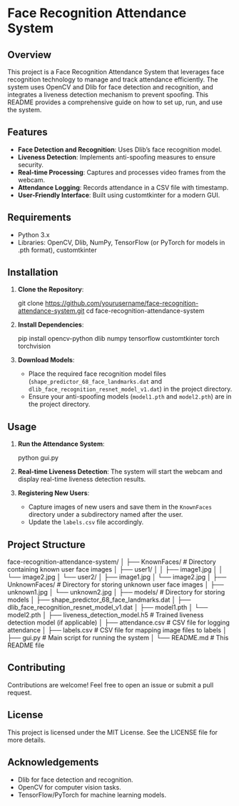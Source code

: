 # Face Recognition Attendance System

## Overview

This project is a Face Recognition Attendance System that leverages face recognition technology to manage and track attendance efficiently. The system uses OpenCV and Dlib for face detection and recognition, and integrates a liveness detection mechanism to prevent spoofing. This README provides a comprehensive guide on how to set up, run, and use the system.

## Features

- **Face Detection and Recognition**: Uses Dlib’s face recognition model.
- **Liveness Detection**: Implements anti-spoofing measures to ensure security.
- **Real-time Processing**: Captures and processes video frames from the webcam.
- **Attendance Logging**: Records attendance in a CSV file with timestamp.
- **User-Friendly Interface**: Built using customtkinter for a modern GUI.

## Requirements

- Python 3.x
- Libraries: OpenCV, Dlib, NumPy, TensorFlow (or PyTorch for models in .pth format), customtkinter

## Installation

1. **Clone the Repository**:

    git clone https://github.com/yourusername/face-recognition-attendance-system.git
    cd face-recognition-attendance-system


2. **Install Dependencies**:

    pip install opencv-python dlib numpy tensorflow customtkinter torch torchvision


3. **Download Models**:
   - Place the required face recognition model files (`shape_predictor_68_face_landmarks.dat` and `dlib_face_recognition_resnet_model_v1.dat`) in the project directory.
   - Ensure your anti-spoofing models (`model1.pth` and `model2.pth`) are in the project directory.

## Usage

1. **Run the Attendance System**:

    python gui.py


2. **Real-time Liveness Detection**:
   The system will start the webcam and display real-time liveness detection results.

3. **Registering New Users**:
   - Capture images of new users and save them in the `KnownFaces` directory under a subdirectory named after the user.
   - Update the `labels.csv` file accordingly.

## Project Structure


face-recognition-attendance-system/
│
├── KnownFaces/                   # Directory containing known user face images
│   ├── user1/
│   │   ├── image1.jpg
│   │   └── image2.jpg
│   └── user2/
│       ├── image1.jpg
│       └── image2.jpg
│
├── UnknownFaces/                 # Directory for storing unknown user face images
│   ├── unknown1.jpg
│   └── unknown2.jpg
│
├── models/                       # Directory for storing models
│   ├── shape_predictor_68_face_landmarks.dat
│   ├── dlib_face_recognition_resnet_model_v1.dat
│   ├── model1.pth
│   └── model2.pth
│
├── liveness_detection_model.h5   # Trained liveness detection model (if applicable)
│
├── attendance.csv                # CSV file for logging attendance
│
├── labels.csv                    # CSV file for mapping image files to labels
│
├── gui.py                       # Main script for running the system
│
└── README.md                     # This README file


## Contributing

Contributions are welcome! Feel free to open an issue or submit a pull request.

## License

This project is licensed under the MIT License. See the LICENSE file for more details.

## Acknowledgements

- Dlib for face detection and recognition.
- OpenCV for computer vision tasks.
- TensorFlow/PyTorch for machine learning models.

